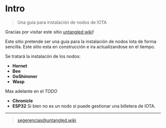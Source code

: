 # Intro

> Una guia para instalación de nodos de IOTA

Gracias por visitar este sitio [untangled wiki](untangled.wiki)!

Este sitio pretende ser una guia para la instalación de nodos Iota de forma sencilla.
Este sitio esta en construcción e ira actualizandose en el tiempo.

Se tratará la instalacón de los nodos:
- __Hornet__
- __Bee__
- __GoShimmer__
- __Wasp__

Mas adelante en el _TODO_

- __Chronicle__
- __ESP32__ Si bien no es un nodo si puede gestionar una billetera de IOTA.

---

> segerencias@untangled.wiki
